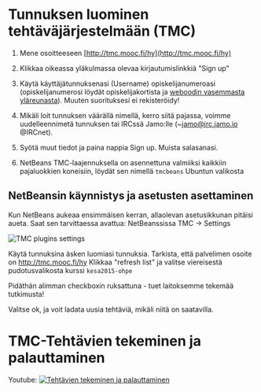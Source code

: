 # Tunnuksen luominen tehtäväjärjestelmään (TMC)

1. Mene osoitteeseen [http://tmc.mooc.fi/hy](http://tmc.mooc.fi/hy)
2. Klikkaa oikeassa yläkulmassa olevaa kirjautumislinkkiä "Sign up"
3. Käytä käyttäjätunnuksenasi (Username) opiskelijanumeroasi (opiskelijanumerosi löydät opiskelijakortista ja [weboodin vasemmasta yläreunasta](http://weboodi.helsinki.fi/hy/)). Muuten suorituksesi ei rekisteröidy!
  
  1. Mikäli loit tunnuksen väärällä nimellä, kerro siitä pajassa, voimme uudelleennimetä tunnuksen tai IRCssä Jamo:lle  (~jamo@irc.jamo.io @IRCnet).

4. Syötä muut tiedot ja paina nappia Sign up. Muista salasanasi.
5. NetBeans TMC-laajennuksella on asennettuna valmiiksi kaikkiin pajaluokkien koneisiin, löydät sen nimellä  `tmcbeans` Ubuntun valikosta

## NetBeansin käynnistys ja asetusten asettaminen

Kun NetBeans aukeaa ensimmäisen kerran, allaolevan asetusikkunan pitäisi aueta. Saat sen tarvittaessa avattua: NetBeanssissa TMC -> Settings

![TMC plugins settings](https://www.cs.helsinki.fi/u/jarmoiso/tmcee/tmc-settings.jpg "TMC plugins settings")

Käytä tunnuksina äsken luomiasi tunnuksia.
Tarkista, että palvelimen osoite on http://tmc.mooc.fi/hy
Klikkaa "refresh list" ja valitse viereisestä pudotusvalikosta kurssi `kesa2015-ohpe`

Pidäthän alimman checkboxin ruksattuna - tuet laitoksemme tekemää tutkimusta!

Valitse ok, ja voit ladata uusia tehtäviä, mikäli niitä on saatavilla.

# TMC-Tehtävien tekeminen ja palauttaminen

Youtube: 
[![Tehtävien tekeminen ja palauttaminen](http://img.youtube.com/vi/sQYq2LISMRU/0.jpg)](https://youtu.be/sQYq2LISMRU)
